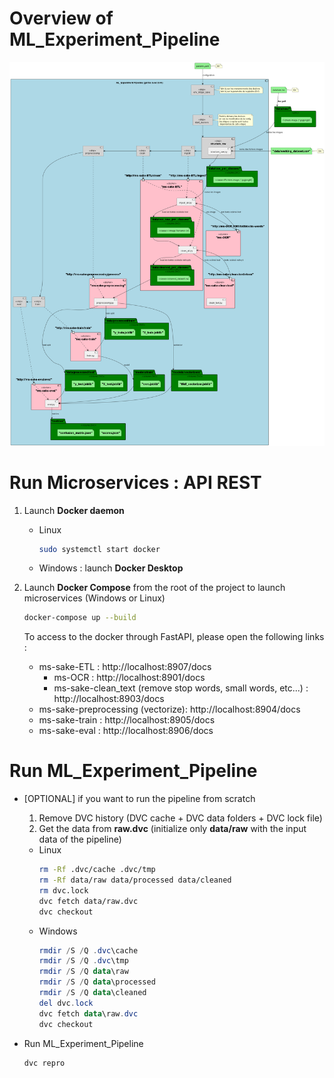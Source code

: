 
# Overview of ML_Experiment_Pipeline
![System_classification_docs_DevZone](../report/plantUML_models/out/pipelines/ML_Experiment_Pipeline.png)

# Run Microservices : API REST
1) Launch **Docker daemon**
    - Linux
        ```sh
        sudo systemctl start docker
        ```
    - Windows : launch **Docker Desktop**

2) Launch **Docker Compose** from the root of the project to launch microservices (Windows or Linux)

    ```sh
    docker-compose up --build
    ```
    To access to the docker through FastAPI, please open the following links :
    - ms-sake-ETL : http://localhost:8907/docs
        - ms-OCR : http://localhost:8901/docs
        - ms-sake-clean_text (remove stop words, small words, etc...) : http://localhost:8903/docs
    - ms-sake-preprocessing (vectorize): http://localhost:8904/docs
    - ms-sake-train : http://localhost:8905/docs
    - ms-sake-eval : http://localhost:8906/docs

# Run ML_Experiment_Pipeline

- [OPTIONAL] if you want to run the pipeline from scratch
  1) Remove DVC history  (DVC cache + DVC data folders + DVC lock file)
  2) Get the data from **raw.dvc** (initialize only **data/raw** with the input data of the pipeline)
 
    - Linux
        ```sh
        rm -Rf .dvc/cache .dvc/tmp
        rm -Rf data/raw data/processed data/cleaned 
        rm dvc.lock
        dvc fetch data/raw.dvc
        dvc checkout
        ```
    - Windows
        ```powershell
        rmdir /S /Q .dvc\cache
        rmdir /S /Q .dvc\tmp
        rmdir /S /Q data\raw 
        rmdir /S /Q data\processed 
        rmdir /S /Q data\cleaned 
        del dvc.lock
        dvc fetch data\raw.dvc
        dvc checkout
        ```

- Run ML_Experiment_Pipeline
    ```sh
    dvc repro
    ```



